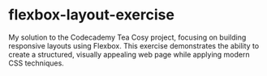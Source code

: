 # flexbox-layout-exercise
My solution to the Codecademy Tea Cosy project, focusing on building responsive layouts using Flexbox. This exercise demonstrates the ability to create a structured, visually appealing web page while applying modern CSS techniques.
